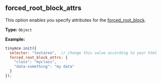 ## forced_root_block_attrs

This option enables you specify attributes for the [forced_root_block](#forced_root_block).

**Type:** `Object`

**Example:**

```js
tinymce.init({
  selector: "textarea",  // change this value according to your html
  forced_root_block_attrs: {
    "class": "myclass",
    "data-something": "my data"
  }
});
```
